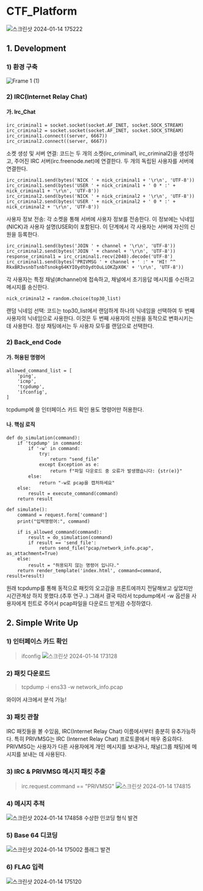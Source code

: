 # CTF_Platform

![스크린샷 2024-01-14 175222](https://github.com/S-SIRIUS/CTF_Platform/assets/109223193/6f689cf5-eed7-43ea-b97b-3c11d629e099)


## 1. Development

### 1) 환경 구축
![Frame 1 (1)](https://github.com/S-SIRIUS/CTF_Platform/assets/109223193/c0749320-d396-4868-b25b-15c06f255e9a)



### 2) IRC(Internet Relay Chat)
#### 가. Irc_Chat
```
irc_criminal1 = socket.socket(socket.AF_INET, socket.SOCK_STREAM)
irc_criminal2 = socket.socket(socket.AF_INET, socket.SOCK_STREAM)
irc_criminal1.connect((server, 6667))
irc_criminal2.connect((server, 6667))
```
소켓 생성 및 서버 연결: 코드는 두 개의 소켓(irc_criminal1, irc_criminal2)을 생성하고, 주어진 IRC 서버(irc.freenode.net)에 연결한다. 두 개의 독립된 사용자를 서버에 연결한다.

```
irc_criminal1.send(bytes('NICK ' + nick_criminal1 + '\r\n', 'UTF-8'))
irc_criminal1.send(bytes('USER ' + nick_criminal1 + ' 0 * :' + nick_criminal1 + '\r\n', 'UTF-8'))
irc_criminal2.send(bytes('NICK ' + nick_criminal2 + '\r\n', 'UTF-8'))
irc_criminal2.send(bytes('USER ' + nick_criminal2 + ' 0 * :' + nick_criminal2 + '\r\n', 'UTF-8'))
```
사용자 정보 전송: 각 소켓을 통해 서버에 사용자 정보를 전송한다. 이 정보에는 닉네임(NICK)과 사용자 설명(USER)이 포함된다. 이 단계에서 각 사용자는 서버에 자신의 신원을 등록한다.

```
irc_criminal1.send(bytes('JOIN ' + channel + '\r\n', 'UTF-8'))
irc_criminal2.send(bytes('JOIN ' + channel + '\r\n', 'UTF-8'))
response_criminal1 = irc_criminal1.recv(2048).decode('UTF-8')
irc_criminal1.send(bytes('PRIVMSG ' + channel + ' :' + 'HI! ^^  RkxBR3vsnbTsnbTsnokg64KYIOydtOydtOuLiOKZpX0K' + '\r\n', 'UTF-8'))
```
각 사용자는 특정 채널(#channel)에 접속하고, 채널에서 초기응답 메시지를 수신하고 메시지를 송신한다.

```
nick_criminal2 = random.choice(top30_list)
```
랜덤 닉네임 선택: 코드는 top30_list에서 랜덤하게 하나의 닉네임을 선택하여 두 번째 사용자의 닉네임으로 사용한다. 이것은 두 번째 사용자의 신원을 동적으로 변화시키는 데 사용한다.
정상 채팅에서는 두 사용자 모두를 랜덤으로 선택한다.

### 2) Back_end Code
#### 가. 허용된 명령어
```
allowed_command_list = [
    'ping',
    'icmp',
    'tcpdump',
    'ifconfig',
]
```
tcpdump에 쓸 인터페이스 카드 확인 용도 명령어만 허용한다.

#### 나. 핵심 로직
```
def do_simulation(command):
    if 'tcpdump' in command:
        if '-w' in command:
            try:
                return "send_file"
            except Exception as e:
                return f"파일 다운로드 중 오류가 발생했습니다: {str(e)}"
        else:
            return "-w로 pcap을 캡처하세요"
    else:
        result = execute_command(command)
    return result

def simulate():
    command = request.form['command']
    print("입력명령어:", command)

    if is_allowed_command(command):
        result = do_simulation(command)
        if result == 'send_file':
            return send_file("pcap/network_info.pcap", as_attachment=True)
    else:
        result = "허용되지 않는 명령어 입니다."
    return render_template('index.html', command=command, result=result)

```
원래 tcpdump를 통해 동적으로 패킷의 오고감을 프론트에까지 전달해보고 싶었지만 시간관계상 하지 못했다.(추후 연구..)
그래서 결국 따라서 tcpdump에서 -w 옵션을 사용자에게 힌트로 주어서 pcap파일을 다운로드 받게끔 수정하였다.

## 2. Simple Write Up
### 1) 인터페이스 카드 확인
> ifconfig
![스크린샷 2024-01-14 173128](https://github.com/S-SIRIUS/CTF_Platform/assets/109223193/1961472f-15fb-4d33-89d0-02879fb34b74)

### 2) 패킷 다운로드

> tcpdump -i ens33 -w network_info.pcap

와이어 샤크에서 분석 가능!

### 3) 패킷 관찰
IRC 패킷들을 볼 수있음, IRC(Internet Relay Chat) 이름에서부터 충분히 유추가능하다.
특히 PRIVMSG는 IRC (Internet Relay Chat) 프로토콜에서 매우 중요하다.
PRIVMSG는 사용자가 다른 사용자에게 개인 메시지를 보내거나, 채널(그룹 채팅)에 메시지를 보내는 데 사용된다.

### 3) IRC  & PRIVMSG 메시지 패킷 추출
> irc.request.command == "PRIVMSG"
![스크린샷 2024-01-14 174815](https://github.com/S-SIRIUS/CTF_Platform/assets/109223193/4e8bc970-60d9-4e3f-9618-5f3ad197a25a)


### 4) 메시지 추적
![스크린샷 2024-01-14 174858](https://github.com/S-SIRIUS/CTF_Platform/assets/109223193/c8d007cd-606b-41ad-876b-e0e5fc009bf5)
수상한 인코딩 형식 발견

### 5) Base 64 디코딩
![스크린샷 2024-01-14 175002](https://github.com/S-SIRIUS/CTF_Platform/assets/109223193/21e32c02-9da8-455c-91d8-8052c2b893c8)
플래그 발견

### 6) FLAG 입력
![스크린샷 2024-01-14 175120](https://github.com/S-SIRIUS/CTF_Platform/assets/109223193/8169063f-ac9a-40b6-9d82-994ff86feb8f)

